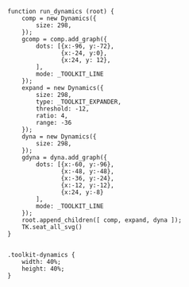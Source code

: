     function run_dynamics (root) {
        comp = new Dynamics({
            size: 298,
        });
        gcomp = comp.add_graph({
            dots: [{x:-96, y:-72},
                   {x:-24, y:0},
                   {x:24, y: 12},
            ],
            mode: _TOOLKIT_LINE
        });
        expand = new Dynamics({
            size: 298,
            type: _TOOLKIT_EXPANDER,
            threshold: -12,
            ratio: 4,
            range: -36
        });
        dyna = new Dynamics({
            size: 298,
        });
        gdyna = dyna.add_graph({
            dots: [{x:-60, y:-96},
                   {x:-48, y:-48},
                   {x:-36, y:-24},
                   {x:-12, y:-12},
                   {x:24, y:-8}
            ],
            mode: _TOOLKIT_LINE
        });
        root.append_children([ comp, expand, dyna ]);
        TK.seat_all_svg()
    }
<pre class='css prettyprint source'><code>
.toolkit-dynamics {
    width: 40%;
    height: 40%;
}
</code></pre>
<script> prepare_example(); </script>
